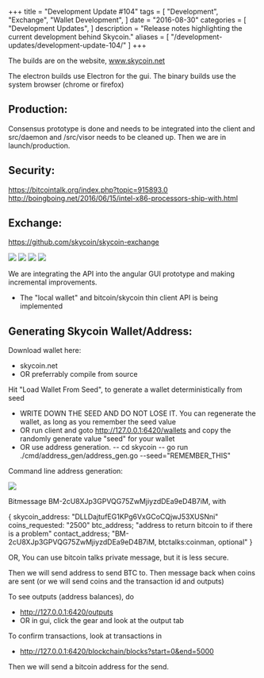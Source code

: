 +++
title = "Development Update #104"
tags = [
    "Development",
    "Exchange",
    "Wallet Development",
]
date = "2016-08-30"
categories = [
    "Development Updates",
]
description = "Release notes highlighting the current development behind Skycoin."
aliases = [
	"/development-updates/development-update-104/"
]
+++

The builds are on the website, www.skycoin.net

The electron builds use Electron for the gui.
The binary builds use the system browser (chrome or firefox)

## Production:

Consensus prototype is done and needs to be integrated into the client and src/daemon and /src/visor needs to be cleaned up. Then we are in launch/production.

## Security:

https://bitcointalk.org/index.php?topic=915893.0
http://boingboing.net/2016/06/15/intel-x86-processors-ship-with.html

## Exchange:

https://github.com/skycoin/skycoin-exchange

![](http://i.imgur.com/IryXjeW.png)
![](http://i.imgur.com/DmpXhpD.png)
![](http://i.imgur.com/QLyX6FC.png)
![](http://i.imgur.com/0wM8kwB.png)

We are integrating the API into the angular GUI prototype and making incremental improvements.
- The "local wallet" and bitcoin/skycoin thin client API is being implemented

## Generating Skycoin Wallet/Address:

Download wallet here:
- skycoin.net
- OR preferrably compile from source

Hit "Load Wallet From Seed", to generate a wallet deterministically from seed
- WRITE DOWN THE SEED AND DO NOT LOSE IT. You can regenerate the wallet, as long as you remember the seed value
- OR run client and goto http://127.0.0.1:6420/wallets and copy the randomly generate value "seed" for your wallet
- OR use address generation.
-- cd skycoin
-- go run ./cmd/address_gen/address_gen.go --seed="REMEMBER_THIS"

Command line address generation:

![](http://i.imgur.com/UQgAgz5.png)

Bitmessage  BM-2cU8XJp3GPVQG75ZwMjiyzdDEa9eD4B7iM, with

{
skycoin_address: "DLLDajtufEG1KPg6VxGCoCQjwJ53XUSNni"
coins_requested: "2500"
btc_address; "address to return bitcoin to if there is a problem"
contact_address; "BM-2cU8XJp3GPVQG75ZwMjiyzdDEa9eD4B7iM, btctalks:coinman, optional"
}

OR, You can use bitcoin talks private message, but it is less secure.

Then we will send address to send BTC to.
Then message back when coins are sent (or we will send coins and the transaction id and outputs)

To see outputs (address balances), do
- http://127.0.0.1:6420/outputs
- OR in gui, click the gear and look at the output tab

To confirm transactions, look at transactions in
- http://127.0.0.1:6420/blockchain/blocks?start=0&end=5000

Then we will send a bitcoin address for the send.

